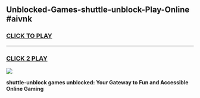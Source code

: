 
## Unblocked-Games-shuttle-unblock-Play-Online #aivnk
<h3>
<a href="https://news.freeplayer.one?title=shuttle-unblock&ref=3">CLICK TO PLAY</a></h3>
<hr>

<h3>
<a href="https://news.freeplayer.one?title=shuttle-unblock&ref=3">CLICK 2 PLAY</a>
  
</h3>

<a href="https://news.freeplayer.one?title=shuttle-unblock&ref=3"><img src="https://clearcache.store/games.png"></a>


**shuttle-unblock games unblocked: Your Gateway to Fun and Accessible Online Gaming**
